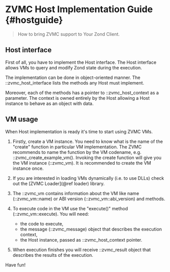 # ZVMC Host Implementation Guide {#hostguide}

> How to bring ZVMC support to Your Zond Client.

## Host interface

First of all, you have to implement the Host interface. The Host interface
allows VMs to query and modify Zond state during the execution.

The implementation can be done in object-oriented manner. 
The ::zvmc_host_interface lists the methods any Host must implement.

Moreover, each of the methods has a pointer to ::zvmc_host_context 
as a parameter. The context is owned entirely by the Host allowing a Host instance 
to behave as an object with data.

## VM usage

When Host implementation is ready it's time to start using ZVMC VMs.

1. Firstly, create a VM instance. You need to know what is the name of the "create"
   function in particular VM implementation. The ZVMC recommends to name the 
   function by the VM codename, e.g. ::zvmc_create_example_vm().
   Invoking the create function will give you the VM instance (::zvmc_vm). 
   It is recommended to create the VM instance once.
   
2. If you are interested in loading VMs dynamically (i.e. to use DLLs) 
   check out the [ZVMC Loader](@ref loader) library.
   
3. The ::zvmc_vm contains information about the VM like 
   name (::zvmc_vm::name) or ABI version (::zvmc_vm::abi_version)
   and methods.
   
4. To execute code in the VM use the "execute()" method (::zvmc_vm::execute).
   You will need:
   - the code to execute,
   - the message (::zvmc_message) object that describes the execution context,
   - the Host instance, passed as ::zvmc_host_context pointer.
   
5. When execution finishes you will receive ::zvmc_result object that describes
   the results of the execution.
   
Have fun!